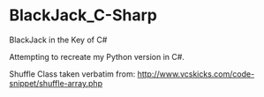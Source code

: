 # BlackJack_C-Sharp
BlackJack in the Key of C#

Attempting to recreate my Python version in C#.

Shuffle Class taken verbatim from:
http://www.vcskicks.com/code-snippet/shuffle-array.php
